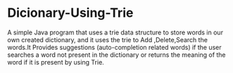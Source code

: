 # Dicionary-Using-Trie
A simple Java program that uses a trie data structure to store words in our own created dictionary, and it uses the trie to Add ,Delete,Search the words.It Provides suggestions (auto-completion related words) if the user searches a word not present in the dictionary or returns the meaning of the word if it is present by using Trie.

